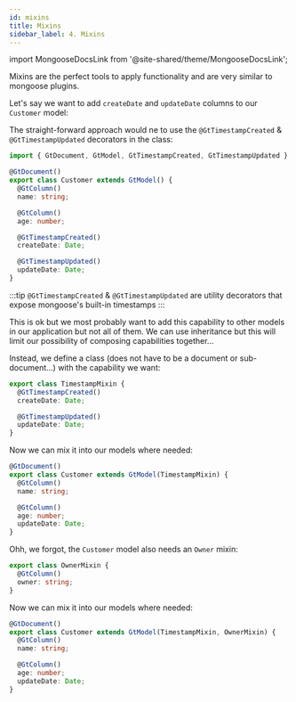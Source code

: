 ```yaml
---
id: mixins
title: Mixins
sidebar_label: 4. Mixins
---
```

import MongooseDocsLink from '@site-shared/theme/MongooseDocsLink';

Mixins are the perfect tools to apply functionality and are very similar to mongoose plugins.

Let's say we want to add `createDate` and `updateDate` columns to our `Customer` model:

The straight-forward approach would ne to use the `@GtTimestampCreated` & `@GtTimestampUpdated` decorators in the class:

```typescript
import { GtDocument, GtModel, GtTimestampCreated, GtTimestampUpdated } from '@pebula/goosetyped';

@GtDocument()
export class Customer extends GtModel() {
  @GtColumn()
  name: string;

  @GtColumn()
  age: number;

  @GtTimestampCreated()
  createDate: Date;

  @GtTimestampUpdated()
  updateDate: Date;
}
```

:::tip
`@GtTimestampCreated` & `@GtTimestampUpdated` are utility decorators that expose mongoose's built-in <MongooseDocsLink type="schema" hash="timestamps">timestamps</MongooseDocsLink>
:::

This is ok but we most probably want to add this capability to other models in our application but not all of them.
We can use inheritance but this will limit our possibility of composing capabilities together...

Instead, we define a class (does not have to be a document or sub-document...) with the capability we want:

```ts
export class TimestampMixin {
  @GtTimestampCreated()
  createDate: Date;

  @GtTimestampUpdated()
  updateDate: Date;
}
```

Now we can mix it into our models where needed:

```ts
@GtDocument()
export class Customer extends GtModel(TimestampMixin) {
  @GtColumn()
  name: string;

  @GtColumn()
  age: number;
  updateDate: Date;
}
```

Ohh, we forgot, the `Customer` model also needs an `Owner` mixin:

```ts
export class OwnerMixin {
  @GtColumn()
  owner: string;
}
```

Now we can mix it into our models where needed:

```ts
@GtDocument()
export class Customer extends GtModel(TimestampMixin, OwnerMixin) {
  @GtColumn()
  name: string;

  @GtColumn()
  age: number;
  updateDate: Date;
}
```

